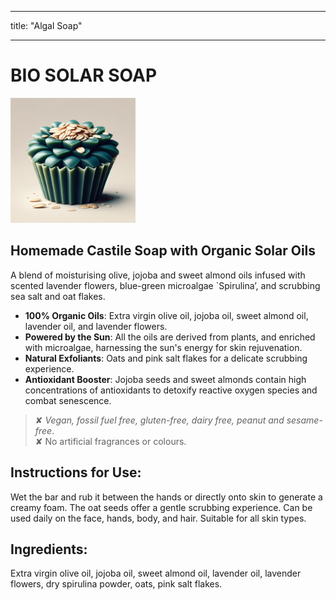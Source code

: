 
---
title: "Algal Soap"

---

# **BIO SOLAR SOAP**  

<img src="/assets/figs/soapdalle.png" alt="algalsoap" width="200"/>

## **Homemade Castile Soap with Organic Solar Oils**  

A blend of moisturising olive, jojoba and sweet almond oils infused with scented lavender flowers, blue-green microalgae `Spirulina’, and scrubbing sea salt and oat flakes.  

- **100% Organic Oils**: Extra virgin olive oil, jojoba oil, sweet almond oil, lavender oil, and lavender flowers.  
- **Powered by the Sun**: All the oils are derived from plants, and enriched with microalgae, harnessing the sun's energy for skin rejuvenation.  
- **Natural Exfoliants**: Oats and pink salt flakes for a delicate scrubbing experience.  
- **Antioxidant Booster**: Jojoba seeds and sweet almonds contain high concentrations of antioxidants to detoxify reactive oxygen species and combat senescence.  

> ✘ *Vegan, fossil fuel free, gluten-free, dairy free, peanut and sesame-free*.     
> ✘ No artificial fragrances or colours.  

## **Instructions for Use:**

Wet the bar and rub it between the hands or directly onto skin to generate a creamy foam. The oat seeds offer a gentle scrubbing experience. Can be used daily on the face, hands, body, and hair. Suitable for all skin types.

## **Ingredients:**  

Extra virgin olive oil, jojoba oil, sweet almond oil, lavender oil, lavender flowers, dry spirulina powder, oats, pink salt flakes. 



